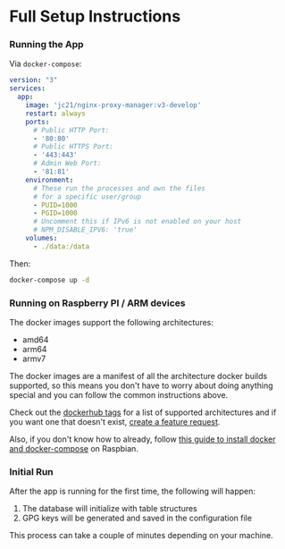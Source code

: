 # Full Setup Instructions

### Running the App

Via `docker-compose`:

```yml
version: "3"
services:
  app:
    image: 'jc21/nginx-proxy-manager:v3-develop'
    restart: always
    ports:
      # Public HTTP Port:
      - '80:80'
      # Public HTTPS Port:
      - '443:443'
      # Admin Web Port:
      - '81:81'
    environment:
      # These run the processes and own the files
      # for a specific user/group
      - PUID=1000
      - PGID=1000
      # Uncomment this if IPv6 is not enabled on your host
      # NPM_DISABLE_IPV6: 'true'
    volumes:
      - ./data:/data
```

Then:

```bash
docker-compose up -d
```

### Running on Raspberry PI / ARM devices

The docker images support the following architectures:
- amd64
- arm64
- armv7

The docker images are a manifest of all the architecture docker builds supported, so this means
you don't have to worry about doing anything special and you can follow the common instructions above.

Check out the [dockerhub tags](https://hub.docker.com/r/jc21/nginx-proxy-manager/tags)
for a list of supported architectures and if you want one that doesn't exist,
[create a feature request](https://github.com/jc21/nginx-proxy-manager/issues/new?assignees=&labels=enhancement&template=feature_request.md&title=).

Also, if you don't know how to already, follow [this guide to install docker and docker-compose](https://manre-universe.net/how-to-run-docker-and-docker-compose-on-raspbian/)
on Raspbian.


### Initial Run

After the app is running for the first time, the following will happen:

1. The database will initialize with table structures
2. GPG keys will be generated and saved in the configuration file

This process can take a couple of minutes depending on your machine.
